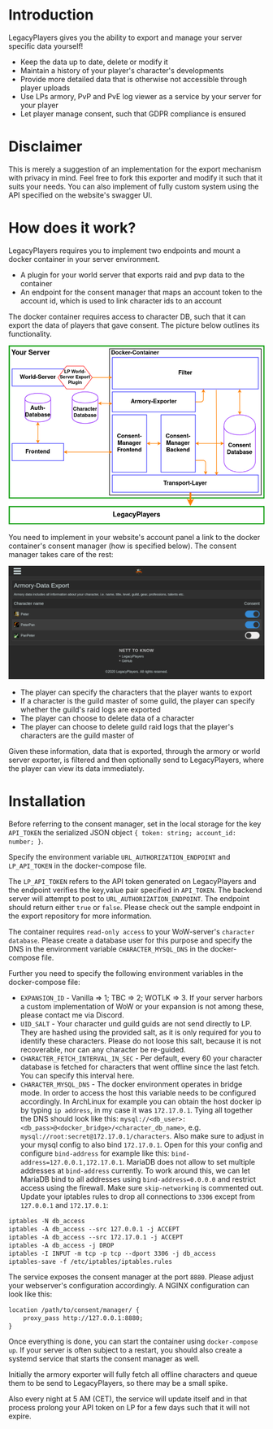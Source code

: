 # Introduction
LegacyPlayers gives you the ability to export and manage your server specific data yourself!
* Keep the data up to date, delete or modify it
* Maintain a history of your player's character's developments
* Provide more detailed data that is otherwise not accessible through player uploads
* Use LPs armory, PvP and PvE log viewer as a service by your server for your player
* Let player manage consent, such that GDPR compliance is ensured

# Disclaimer
This is merely a suggestion  of an implementation for the export mechanism with privacy in mind.
Feel free to fork this exporter and modify it such that it suits your needs. You can also implement
of fully custom system using the API specified on the website's swagger UI.

# How does it work?
LegacyPlayers requires you to implement two endpoints and mount a docker container in your server environment.
* A plugin for your world server that exports raid and pvp data to the container
* An endpoint for the consent manager that maps an account token to the account id, which is used to link
character ids to an account

The docker container requires access to character DB, such that it can export the data of players that gave
consent. The picture below outlines its functionality.

![LP-Export-Functionality](LP-Export-Functionality.png)

You need to implement in your website's account panel a link to the docker container's consent manager
(how is specified below). The consent manager takes care of the rest:  

![ConsentManager](ConsentManager.png)

* The player can specify the characters that the player wants to export
* If a character is the guild master of some guild, the player can specify whether the guild's raid logs are
exported
* The player can choose to delete data of a character
* The player can choose to delete guild raid logs that the player's characters are the guild master of

Given these information, data that is exported, through the armory or world server exporter, is filtered
and then optionally send to LegacyPlayers, where the player can view its data immediately. 

# Installation
Before referring to the consent manager, set in the local storage for the key `API_TOKEN` the
serialized JSON object `{ token: string; account_id: number; }`.

Specify the environment variable `URL_AUTHORIZATION_ENDPOINT` and `LP_API_TOKEN` in the docker-compose file.

The `LP_API_TOKEN` refers to the API token generated on LegacyPlayers and the endpoint 
verifies the key,value pair specified in `API_TOKEN`. The backend server will attempt to
post to `URL_AUTHORIZATION_ENDPOINT`. The endpoint should return either 
`true` or `false`. Please check out the sample endpoint in the export repository for more 
information.

The container requires `read-only access` to your WoW-server's `character database`. Please 
create a database user for this purpose and specify the DNS in the environment variable 
`CHARACTER_MYSQL_DNS` in the docker-compose file.

Further you need to specify the following environment variables in the docker-compose file:
* `EXPANSION_ID` - Vanilla => 1; TBC => 2; WOTLK => 3. If your server harbors a custom implementation 
of WoW or your expansion is not among these, please contact me via Discord.
* `UID_SALT` - Your character und guild guids are not send directly to LP. They are hashed 
using the provided salt, as it is only required for you to identify these characters. Please 
do not loose this salt, because it is not recoverable, nor can any character be re-guided.
* `CHARACTER_FETCH_INTERVAL_IN_SEC` - Per default, every 60 your character database is fetched 
for characters that went offline since the last fetch. You can specify this interval here.
* `CHARACTER_MYSQL_DNS` - The docker environment operates in bridge mode. In order to access the host 
this variable needs to be configured accordingly. In ArchLinux for example you can obtain the host 
docker ip by typing `ip address`, in my case it was `172.17.0.1`. Tying all together the DNS should look 
like this: `mysql://<db_user>:<db_pass>@<docker_bridge>/<character_db_name>`, e.g. `mysql://root:secret@172.17.0.1/characters`. 
Also make sure to adjust in your mysql config to also bind `172.17.0.1`. Open for this your config and configure 
`bind-address` for example like this: `bind-address=127.0.0.1,172.17.0.1`. MariaDB does not allow to set 
multiple addresses at `bind-address` currently. To work around this, we can let MariaDB bind to all addresses 
using `bind-address=0.0.0.0` and restrict access using the firewall. Make sure `skip-networking` is commented 
out. Update your iptables rules to drop all connections to `3306` except from `127.0.0.1` and `172.17.0.1`: 
```shell script
iptables -N db_access
iptables -A db_access --src 127.0.0.1 -j ACCEPT
iptables -A db_access --src 172.17.0.1 -j ACCEPT
iptables -A db_access -j DROP
iptables -I INPUT -m tcp -p tcp --dport 3306 -j db_access
iptables-save -f /etc/iptables/iptables.rules
```

The service exposes the consent manager at the port `8880`. Please adjust your webserver's 
configuration accordingly. A NGINX configuration can look like this:  
```
location /path/to/consent/manager/ {
    proxy_pass http://127.0.0.1:8880;
}
```

Once everything is done, you can start the container using `docker-compose up`. If your 
server is often subject to a restart, you should also create a systemd service that starts 
the consent manager as well. 

Initially the armory exporter will fully fetch all offline characters and queue them to be 
send to LegacyPlayers, so there may be a small spike. 

Also every night at 5 AM (CET), the service will update itself and in that process prolong 
your API token on LP for a few days such that it will not expire.
